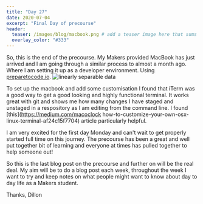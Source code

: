 ```yaml
---
title: "Day 27"
date: 2020-07-04
excerpt: "Final Day of precourse"
header:
  teaser: /images/blog/macbook.png # add a teaser image here that sums up what the blog post is about for display on blog page, the image should go in the image/blog folder
  overlay_color: "#333"
---
```


So, this is the end of the precourse. My Makers provided MacBook has just arrived and I am going through a similar process to almost a month ago. Where I am setting it up as a developer environment. Using [preparetocode.io](https://www.preparetocode.io/).
<img src="{{ site.url }}{{ site.baseurl }}/images/blog/macbook.png" alt="linearly separable data">

To set up the macbook and add some customisation I found that iTerm was a good way to get a good looking and highly functional terminal. It works great with git and shows me how many changes I have staged and unstaged in a respository as I am editing from the command line. I found [this](https://medium.com/macoclock how-to-customize-your-own-osx-linux-terminal-af24c15f7704) article particularly helpful.

I am very excited for the first day Monday and can't wait to get properly started full time on this journey. The precourse has been a great and well put together bit of learning and everyone at times has pulled together to help someone out!

So this is the last blog post on the precourse and further on will be the real deal. My aim will be to do a blog post each week, throughout the week I want to try and keep notes on what people might want to know about day to day life as a Makers student.

Thanks,
Dillon

